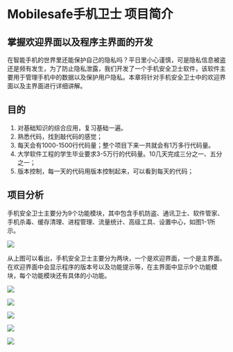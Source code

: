 # Mobilesafe手机卫士 项目简介

## 掌握欢迎界面以及程序主界面的开发

在智能手机的世界里还能保护自己的隐私吗？平日里小心谨慎，可是隐私信息被盗还是频有发生，为了防止隐私泄露，我们开发了一个手机安全卫士软件，该软件主要用于管理手机中的数据以及保护用户隐私。本章将针对手机安全卫士中的欢迎界面以及主界面进行详细讲解。

## 目的

1. 对基础知识的综合应用，复习基础一遍。
2. 熟悉代码，找到敲代码的感觉；
3. 每天会有1000-1500行代码量；整个项目下来一共就会有1万多行代码量。
4. 大学软件工程的学生毕业要求3-5万行的代码量。10几天完成三分之一、五分之一；
5. 版本控制，每一天的代码用版本控制起来，可以看到每天的代码；

## 项目分析
手机安全卫士主要分为9个功能模块，其中包含手机防盗、通讯卫士、软件管家、手机杀毒、缓存清理、进程管理、流量统计、高级工具、设置中心，如图1-1所示。

![](http://img.blog.csdn.net/20150830213447860?watermark/2/text/aHR0cDovL2Jsb2cuY3Nkbi5uZXQv/font/5a6L5L2T/fontsize/400/fill/I0JBQkFCMA==/dissolve/70/gravity/Center)

从上图可以看出，手机安全卫士主要分为两块，一个是欢迎界面，一个是主界面。在欢迎界面中会显示程序的版本号以及功能提示等，在主界面中显示9个功能模块，每个功能模块还有具体的小功能。

![](https://github.com/JackChen1999/Mobilesafe/blob/master/screenshots/%E6%89%8B%E6%9C%BA%E5%8D%AB%E5%A3%AB1.png)

![](https://github.com/JackChen1999/Mobilesafe/blob/master/screenshots/%E6%89%8B%E6%9C%BA%E5%8D%AB%E5%A3%AB2.gif)

![](https://github.com/JackChen1999/Mobilesafe/blob/master/screenshots/%E6%89%8B%E6%9C%BA%E5%8D%AB%E5%A3%AB3.gif)

![](https://github.com/JackChen1999/Mobilesafe/blob/master/screenshots/%E6%89%8B%E6%9C%BA%E5%8D%AB%E5%A3%AB4.gif)

![](https://github.com/JackChen1999/Mobilesafe/blob/master/screenshots/%E6%89%8B%E6%9C%BA%E5%8D%AB%E5%A3%AB5.gif)
